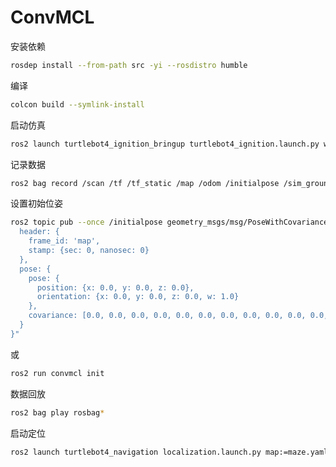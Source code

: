 # ConvMCL

安装依赖

```bash
rosdep install --from-path src -yi --rosdistro humble
```

编译

```bash
colcon build --symlink-install
```

启动仿真

```bash
ros2 launch turtlebot4_ignition_bringup turtlebot4_ignition.launch.py world:=maze map:=maze.yaml rviz:=true localization:=true
```

记录数据

```bash
ros2 bag record /scan /tf /tf_static /map /odom /initialpose /sim_ground_truth_pose
```

设置初始位姿

```bash
ros2 topic pub --once /initialpose geometry_msgs/msg/PoseWithCovarianceStamped "{
  header: {
    frame_id: 'map',
    stamp: {sec: 0, nanosec: 0}
  },
  pose: {
    pose: {
      position: {x: 0.0, y: 0.0, z: 0.0},
      orientation: {x: 0.0, y: 0.0, z: 0.0, w: 1.0}
    },
    covariance: [0.0, 0.0, 0.0, 0.0, 0.0, 0.0, 0.0, 0.0, 0.0, 0.0, 0.0, 0.0, 0.0, 0.0, 0.0, 0.0, 0.0, 0.0, 0.0, 0.0, 0.0, 0.0, 0.0, 0.0, 0.0, 0.0, 0.0, 0.0, 0.0, 0.0, 0.0, 0.0, 0.0, 0.0, 0.0, 0.0]
  }
}"
```

或

```bash
ros2 run convmcl init
```

数据回放

```bash
ros2 bag play rosbag*
```

启动定位

```bash
ros2 launch turtlebot4_navigation localization.launch.py map:=maze.yaml
```
